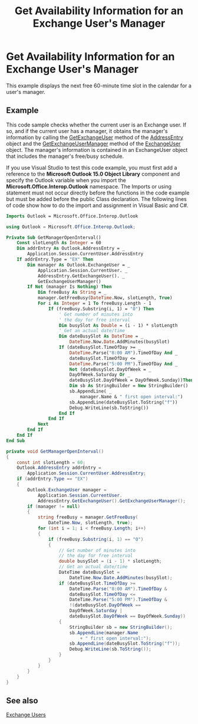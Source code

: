 ﻿---
title: "Get Availability Information for an Exchange User's Manager"
TOCTitle: "Get Availability Information for an Exchange User's Manager"
ms:assetid: b59dd875-50c2-4f24-ba91-24429abf1b72
ms:mtpsurl: https://msdn.microsoft.com/en-us/library/Bb646996(v=office.15)
ms:contentKeyID: 55119849
ms.date: 07/24/2014
mtps_version: v=office.15



---

# Get Availability Information for an Exchange User's Manager

This example displays the next free 60-minute time slot in the calendar for a user's manager.

## Example

This code sample checks whether the current user is an Exchange user. If so, and if the current user has a manager, it obtains the manager's information by calling the [GetExchangeUser](https://msdn.microsoft.com/en-us/library/bb611808\(v=office.15\)) method of the [AddressEntry](https://msdn.microsoft.com/en-us/library/bb609728\(v=office.15\)) object and the [GetExchangeUserManager](https://msdn.microsoft.com/en-us/library/bb646656\(v=office.15\)) method of the [ExchangeUser](https://msdn.microsoft.com/en-us/library/bb609574\(v=office.15\)) object. The manager's information is contained in an ExchangeUser object that includes the manager's free/busy schedule.

If you use Visual Studio to test this code example, you must first add a reference to the **Microsoft Outlook 15.0 Object Library** component and specify the Outlook variable when you import the **Microsoft.Office.Interop.Outlook** namespace. The Imports or using statement must not occur directly before the functions in the code example but must be added before the public Class declaration. The following lines of code show how to do the import and assignment in Visual Basic and C\#.

```vb
Imports Outlook = Microsoft.Office.Interop.Outlook
```

```csharp
using Outlook = Microsoft.Office.Interop.Outlook;
```

```vb
Private Sub GetManagerOpenInterval()
    Const slotLength As Integer = 60
    Dim addrEntry As Outlook.AddressEntry = _
        Application.Session.CurrentUser.AddressEntry
    If addrEntry.Type = "EX" Then
        Dim manager As Outlook.ExchangeUser = _
            Application.Session.CurrentUser. _
            AddressEntry.GetExchangeUser(). _
            GetExchangeUserManager()
        If Not (manager Is Nothing) Then
            Dim freeBusy As String = _
            manager.GetFreeBusy(DateTime.Now, slotLength, True)
            For i As Integer = 1 To freeBusy.Length - 1
                If (freeBusy.Substring(i, 1) = "0") Then
                    ' Get number of minutes into
                    ' the day for free interval
                    Dim busySlot As Double = (i - 1) * slotLength
                    ' Get an actual date/time
                    Dim dateBusySlot As DateTime = _
                        DateTime.Now.Date.AddMinutes(busySlot)
                    If (dateBusySlot.TimeOfDay >= _
                        DateTime.Parse("8:00 AM").TimeOfDay And _
                        dateBusySlot.TimeOfDay <= _
                        DateTime.Parse("5:00 PM").TimeOfDay And _
                        Not (dateBusySlot.DayOfWeek = _
                        DayOfWeek.Saturday Or _
                        dateBusySlot.DayOfWeek = DayOfWeek.Sunday))Then
                        Dim sb As StringBuilder = New StringBuilder()
                        sb.AppendLine( _
                            manager.Name & " first open interval:")
                        sb.AppendLine(dateBusySlot.ToString("f"))
                        Debug.WriteLine(sb.ToString())
                    End If
                End If
            Next
        End If
    End If
End Sub
```

```csharp
private void GetManagerOpenInterval()
{
    const int slotLength = 60;
    Outlook.AddressEntry addrEntry =
        Application.Session.CurrentUser.AddressEntry;
    if (addrEntry.Type == "EX")
    {
        Outlook.ExchangeUser manager =
            Application.Session.CurrentUser.
            AddressEntry.GetExchangeUser().GetExchangeUserManager();
        if (manager != null)
        {
            string freeBusy = manager.GetFreeBusy(
                DateTime.Now, slotLength, true);
            for (int i = 1; i < freeBusy.Length; i++)
            {
                if (freeBusy.Substring(i, 1) == "0")
                {
                    // Get number of minutes into
                    // the day for free interval
                    double busySlot = (i - 1) * slotLength;
                    // Get an actual date/time
                    DateTime dateBusySlot =
                        DateTime.Now.Date.AddMinutes(busySlot);
                    if (dateBusySlot.TimeOfDay >=
                        DateTime.Parse("8:00 AM").TimeOfDay &
                        dateBusySlot.TimeOfDay <=
                        DateTime.Parse("5:00 PM").TimeOfDay &
                        !(dateBusySlot.DayOfWeek == 
                        DayOfWeek.Saturday |
                        dateBusySlot.DayOfWeek == DayOfWeek.Sunday))
                    {
                        StringBuilder sb = new StringBuilder();
                        sb.AppendLine(manager.Name
                            + " first open interval:");
                        sb.AppendLine(dateBusySlot.ToString("f"));
                        Debug.WriteLine(sb.ToString());
                    }
                }
            }
        }
    }
}
```

## See also



[Exchange Users](exchange-users.md)

